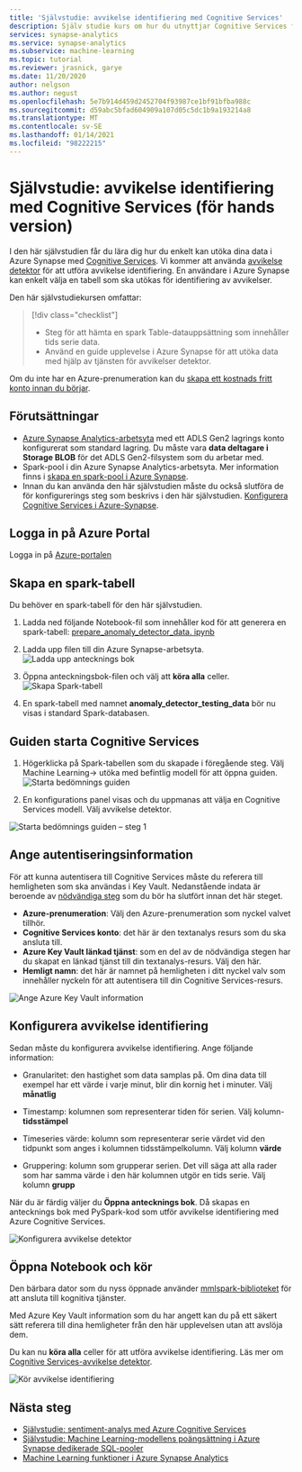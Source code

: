 ```yaml
---
title: 'Självstudie: avvikelse identifiering med Cognitive Services'
description: Själv studie kurs om hur du utnyttjar Cognitive Services för avvikelse identifiering i Synapse
services: synapse-analytics
ms.service: synapse-analytics
ms.subservice: machine-learning
ms.topic: tutorial
ms.reviewer: jrasnick, garye
ms.date: 11/20/2020
author: nelgson
ms.author: negust
ms.openlocfilehash: 5e7b914d459d2452704f93987ce1bf91bfba988c
ms.sourcegitcommit: d59abc5bfad604909a107d05c5dc1b9a193214a8
ms.translationtype: MT
ms.contentlocale: sv-SE
ms.lasthandoff: 01/14/2021
ms.locfileid: "98222215"
---
```

# <a name="tutorial-anomaly-detection-with-cognitive-services-preview"></a>Självstudie: avvikelse identifiering med Cognitive Services (för hands version)

I den här självstudien får du lära dig hur du enkelt kan utöka dina data i Azure Synapse med [Cognitive Services](../../cognitive-services/index.yml). Vi kommer att använda [avvikelse detektor](../../cognitive-services/anomaly-detector/index.yml) för att utföra avvikelse identifiering. En användare i Azure Synapse kan enkelt välja en tabell som ska utökas för identifiering av avvikelser.

Den här självstudiekursen omfattar:

> [!div class="checklist"]
> - Steg för att hämta en spark Table-datauppsättning som innehåller tids serie data.
> - Använd en guide upplevelse i Azure Synapse för att utöka data med hjälp av tjänsten för avvikelser detektor.

Om du inte har en Azure-prenumeration kan du [skapa ett kostnads fritt konto innan du börjar](https://azure.microsoft.com/free/).

## <a name="prerequisites"></a>Förutsättningar

- [Azure Synapse Analytics-arbetsyta](../get-started-create-workspace.md) med ett ADLS Gen2 lagrings konto konfigurerat som standard lagring. Du måste vara **data deltagare i Storage BLOB** för det ADLS Gen2-filsystem som du arbetar med.
- Spark-pool i din Azure Synapse Analytics-arbetsyta. Mer information finns i [skapa en spark-pool i Azure Synapse](../quickstart-create-sql-pool-studio.md).
- Innan du kan använda den här självstudien måste du också slutföra de för konfigurerings steg som beskrivs i den här självstudien. [Konfigurera Cognitive Services i Azure-Synapse](tutorial-configure-cognitive-services-synapse.md).

## <a name="sign-in-to-the-azure-portal"></a>Logga in på Azure Portal

Logga in på [Azure-portalen](https://portal.azure.com/)

## <a name="create-a-spark-table"></a>Skapa en spark-tabell

Du behöver en spark-tabell för den här självstudien.

1. Ladda ned följande Notebook-fil som innehåller kod för att generera en spark-tabell: [prepare_anomaly_detector_data. ipynb](https://go.microsoft.com/fwlink/?linkid=2149577)

1. Ladda upp filen till din Azure Synapse-arbetsyta.
![Ladda upp antecknings bok](media/tutorial-cognitive-services/tutorial-cognitive-services-anomaly-00a.png)

1. Öppna anteckningsbok-filen och välj att **köra alla** celler.
![Skapa Spark-tabell](media/tutorial-cognitive-services/tutorial-cognitive-services-anomaly-00b.png)

1. En spark-tabell med namnet **anomaly_detector_testing_data** bör nu visas i standard Spark-databasen.

## <a name="launch-cognitive-services-wizard"></a>Guiden starta Cognitive Services

1. Högerklicka på Spark-tabellen som du skapade i föregående steg. Välj Machine Learning-> utöka med befintlig modell för att öppna guiden.
![Starta bedömnings guiden](media/tutorial-cognitive-services/tutorial-cognitive-services-anomaly-00g.png)

2. En konfigurations panel visas och du uppmanas att välja en Cognitive Services modell. Välj avvikelse detektor.

![Starta bedömnings guiden – steg 1](media/tutorial-cognitive-services/tutorial-cognitive-services-anomaly-00c.png)

## <a name="provide-authentication-details"></a>Ange autentiseringsinformation

För att kunna autentisera till Cognitive Services måste du referera till hemligheten som ska användas i Key Vault. Nedanstående indata är beroende av [nödvändiga steg](tutorial-configure-cognitive-services-synapse.md) som du bör ha slutfört innan det här steget.

- **Azure-prenumeration**: Välj den Azure-prenumeration som nyckel valvet tillhör.
- **Cognitive Services konto**: det här är den textanalys resurs som du ska ansluta till.
- **Azure Key Vault länkad tjänst**: som en del av de nödvändiga stegen har du skapat en länkad tjänst till din textanalys-resurs. Välj den här.
- **Hemligt namn**: det här är namnet på hemligheten i ditt nyckel valv som innehåller nyckeln för att autentisera till din Cognitive Services-resurs.

![Ange Azure Key Vault information](media/tutorial-cognitive-services/tutorial-cognitive-services-anomaly-00d.png)

## <a name="configure-anomaly-detection"></a>Konfigurera avvikelse identifiering

Sedan måste du konfigurera avvikelse identifiering. Ange följande information:

- Granularitet: den hastighet som data samplas på. Om dina data till exempel har ett värde i varje minut, blir din kornig het i minuter. Välj **månatlig** 

- Timestamp: kolumnen som representerar tiden för serien. Välj kolumn- **tidsstämpel**

- Timeseries värde: kolumn som representerar serie värdet vid den tidpunkt som anges i kolumnen tidsstämpelkolumn. Välj kolumn **värde**

- Gruppering: kolumn som grupperar serien. Det vill säga att alla rader som har samma värde i den här kolumnen utgör en tids serie. Välj kolumn **grupp**

När du är färdig väljer du **Öppna antecknings bok**. Då skapas en antecknings bok med PySpark-kod som utför avvikelse identifiering med Azure Cognitive Services.

![Konfigurera avvikelse detektor](media/tutorial-cognitive-services/tutorial-cognitive-services-anomaly-00e.png)

## <a name="open-notebook-and-run"></a>Öppna Notebook och kör

Den bärbara dator som du nyss öppnade använder [mmlspark-biblioteket](https://github.com/Azure/mmlspark) för att ansluta till kognitiva tjänster.

Med Azure Key Vault information som du har angett kan du på ett säkert sätt referera till dina hemligheter från den här upplevelsen utan att avslöja dem.

Du kan nu **köra alla** celler för att utföra avvikelse identifiering. Läs mer om [Cognitive Services-avvikelse detektor](../../cognitive-services/anomaly-detector/index.yml).

![Kör avvikelse identifiering](media/tutorial-cognitive-services/tutorial-cognitive-services-anomaly-00f.png)

## <a name="next-steps"></a>Nästa steg

- [Självstudie: sentiment-analys med Azure Cognitive Services](tutorial-cognitive-services-sentiment.md)
- [Självstudie: Machine Learning-modellens poängsättning i Azure Synapse dedikerade SQL-pooler](tutorial-sql-pool-model-scoring-wizard.md)
- [Machine Learning funktioner i Azure Synapse Analytics](what-is-machine-learning.md)